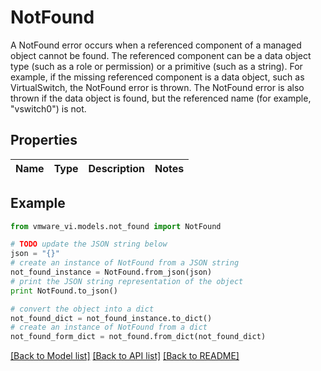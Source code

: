 # NotFound

A NotFound error occurs when a referenced component of a managed object cannot be found.  The referenced component can be a data object type (such as a role or permission) or a primitive (such as a string).  For example, if the missing referenced component is a data object, such as VirtualSwitch, the NotFound error is thrown. The NotFound error is also thrown if the data object is found, but the referenced name (for example, \"vswitch0\") is not. 

## Properties
Name | Type | Description | Notes
------------ | ------------- | ------------- | -------------

## Example

```python
from vmware_vi.models.not_found import NotFound

# TODO update the JSON string below
json = "{}"
# create an instance of NotFound from a JSON string
not_found_instance = NotFound.from_json(json)
# print the JSON string representation of the object
print NotFound.to_json()

# convert the object into a dict
not_found_dict = not_found_instance.to_dict()
# create an instance of NotFound from a dict
not_found_form_dict = not_found.from_dict(not_found_dict)
```
[[Back to Model list]](../README.md#documentation-for-models) [[Back to API list]](../README.md#documentation-for-api-endpoints) [[Back to README]](../README.md)


